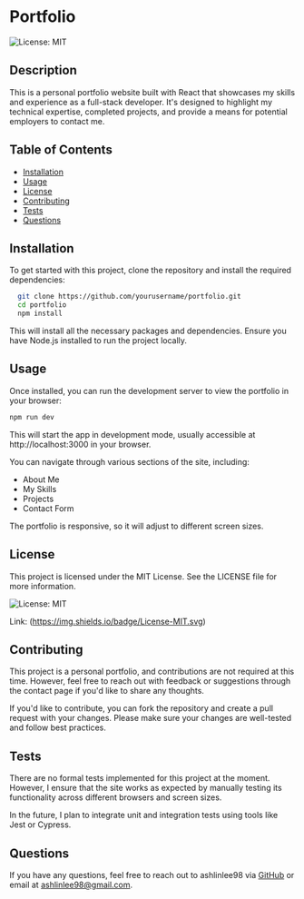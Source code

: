 # Portfolio

  ![License: MIT](https://img.shields.io/badge/License-MIT.svg)

  ## Description
  This is a personal portfolio website built with React that showcases my skills and experience as a full-stack developer. It's designed to highlight my technical expertise, completed projects, and provide a means for potential employers to contact me.

  ## Table of Contents
  - [Installation](#installation)
  - [Usage](#usage)
  - [License](#license)
  - [Contributing](#contributing)
  - [Tests](#tests)
  - [Questions](#questions)

  ## Installation
  To get started with this project, clone the repository and install the required dependencies:

```bash
  git clone https://github.com/yourusername/portfolio.git
  cd portfolio
  npm install
  ```
This will install all the necessary packages and dependencies. Ensure you have Node.js installed to run the project locally.

  ## Usage
  Once installed, you can run the development server to view the portfolio in your browser:

```bash
npm run dev
```

This will start the app in development mode, usually accessible at http://localhost:3000 in your browser.

You can navigate through various sections of the site, including:

- About Me
- My Skills
- Projects
- Contact Form

The portfolio is responsive, so it will adjust to different screen sizes.

  ## License
  This project is licensed under the MIT License. See the LICENSE file for more information.

![License: MIT](https://img.shields.io/badge/License-MIT.svg)

Link: (https://img.shields.io/badge/License-MIT.svg)

  ## Contributing
  This project is a personal portfolio, and contributions are not required at this time. However, feel free to reach out with feedback or suggestions through the contact page if you'd like to share any thoughts. 
  
  If you'd like to contribute, you can fork the repository and create a pull request with your changes. Please make sure your changes are well-tested and follow best practices.

  ## Tests
  There are no formal tests implemented for this project at the moment. However, I ensure that the site works as expected by manually testing its functionality across different browsers and screen sizes. 

  In the future, I plan to integrate unit and integration tests using tools like Jest or Cypress.
  
  ## Questions
  If you have any questions, feel free to reach out to ashlinlee98 via [GitHub](https://github.com/ashlinlee98) or email at ashlinlee98@gmail.com.
  